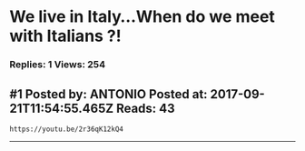 # We live in Italy&hellip;When do we meet with Italians ?!

### Replies: 1 Views: 254

## \#1 Posted by: ANTONIO Posted at: 2017-09-21T11:54:55.465Z Reads: 43

```
https://youtu.be/2r36qK12kQ4
```

---
